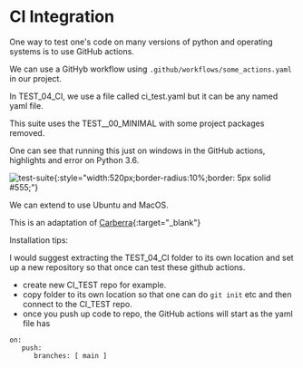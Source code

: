 # CI Integration

One way to test one's code on many versions of python and operating systems is to use GitHub actions.

We can use a GitHyb workflow using `.github/workflows/some_actions.yaml` in our project.

In TEST_04_CI, we use a file called ci_test.yaml but it can be any named yaml file.

This suite uses the TEST__00_MINIMAL with some project packages removed.

One can see that running this just on windows in the GitHub actions, highlights and error on Python 3.6.

![test-suite](../assets/images/github-actions.png){:style="width:520px;border-radius:10%;border: 5px solid #555;"}


We can extend to use Ubuntu and MacOS.

This is an adaptation of [Carberra](https://www.youtube.com/watch?v=0aEJBygCn5Q){:target="_blank"}

Installation tips:

I would suggest extracting the TEST_04_CI folder to its own location and set up a new repository so that once can test these github actions. 

- create new CI_TEST repo for example.
- copy folder to its own location so that one can do `git init` etc and then connect to the CI_TEST repo.
- once you push up code to repo, the GitHub actions will start as the yaml file has 

```
on:
   push:
      branches: [ main ]
```